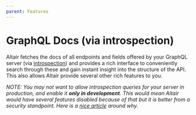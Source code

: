 ```yaml
---
parent: Features
---
```


# GraphQL Docs (via introspection)

Altair fetches the docs of all endpoints and fields offered by your GraphQL server (via [introspection](https://graphql.org/learn/introspection/)) and provides a rich interface to conveniently search through these and gain instant
insight into the structure of the API. This also allows Altair provide several other rich features to you.

_NOTE: You may not want to allow introspection queries for your server in production, and enable it **only in development**. This would mean Altair would have several features disabled because of that but it is better from a security standpoint. Here is a [nice article](https://lab.wallarm.com/why-and-how-to-disable-introspection-query-for-graphql-apis/) around why._
